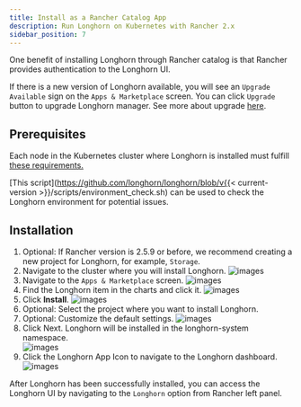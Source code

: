 ```yaml
---
title: Install as a Rancher Catalog App
description: Run Longhorn on Kubernetes with Rancher 2.x
sidebar_position: 7
---
```


One benefit of installing Longhorn through Rancher catalog is that Rancher provides authentication to the Longhorn UI.

If there is a new version of Longhorn available, you will see an `Upgrade Available` sign on the `Apps & Marketplace` screen. You can click `Upgrade` button to upgrade Longhorn manager. See more about upgrade [here](../../upgrade).

## Prerequisites

Each node in the Kubernetes cluster where Longhorn is installed must fulfill [these requirements.](../#installation-requirements)

[This script](https://github.com/longhorn/longhorn/blob/v{{< current-version >}}/scripts/environment_check.sh) can be used to check the Longhorn environment for potential issues.
    
## Installation

1. Optional: If Rancher version is 2.5.9 or before, we recommend creating a new project for Longhorn, for example, `Storage`.
2. Navigate to the cluster where you will install Longhorn. 
    ![images](/img/screenshots/install/rancher-2.6/select-project.png)
3. Navigate to the `Apps & Marketplace` screen.
    ![images](/img/screenshots/install/rancher-2.6/apps-launch.png)
4. Find the Longhorn item in the charts and click it.
    ![images](/img/screenshots/install/rancher-2.6/longhorn.png)
5. Click **Install**.
    ![images](/img/screenshots/install/rancher-2.6/longhorn-chart.png)
6. Optional: Select the project where you want to install Longhorn.
7. Optional: Customize the default settings.
    ![images](/img/screenshots/install/rancher-2.6/launch-longhorn.png)
8. Click Next. Longhorn will be installed in the longhorn-system namespace.    
    ![images](/img/screenshots/install/rancher-2.6/installed-longhorn.png)
9. Click the Longhorn App Icon to navigate to the Longhorn dashboard.
    ![images](/img/screenshots/install/rancher-2.6/dashboard.png)

After Longhorn has been successfully installed, you can access the Longhorn UI by navigating to the `Longhorn` option from Rancher left panel.
